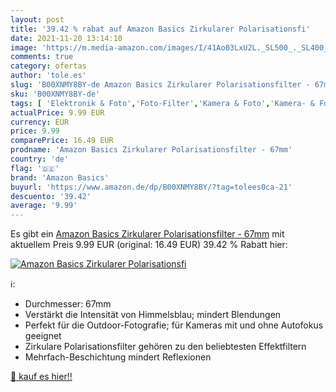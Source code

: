 ```yaml
---
layout: post
title: '39.42 % rabat auf Amazon Basics Zirkularer Polarisationsfi'
date: 2021-11-20 13:14:10
image: 'https://m.media-amazon.com/images/I/41Ao03LxU2L._SL500_._SL400_.jpg'
comments: true
category: ofertas
author: 'tole.es'
slug: 'B00XNMY8BY-de Amazon Basics Zirkularer Polarisationsfilter - 67mm'
sku: 'B00XNMY8BY-de'
tags: [ 'Elektronik & Foto','Foto-Filter','Kamera & Foto','Kamera- & Fotozubehör','Polfilter','amazon basics', ]
actualPrice: 9.99 EUR
currency: EUR
price: 9.99
comparePrice: 16.49 EUR
prodname: 'Amazon Basics Zirkularer Polarisationsfilter - 67mm'
country: 'de'
flag: '🇩🇪'
brand: 'Amazon Basics'
buyurl: 'https://www.amazon.de/dp/B00XNMY8BY/?tag=tolees0ca-21'
descuento: '39.42'
average: '9.99'
---
```


Es gibt ein [Amazon Basics Zirkularer Polarisationsfilter - 67mm](https://www.amazon.de/dp/B00XNMY8BY/?tag=tolees0ca-21) mit aktuellem Preis 9.99 EUR (original: 16.49 EUR) 39.42 % Rabatt hier:

[![Amazon Basics Zirkularer Polarisationsfi](https://m.media-amazon.com/images/I/41Ao03LxU2L._SL500_._SL400_.jpg)](https://www.amazon.de/dp/B00XNMY8BY/?tag=tolees0ca-21)

ℹ️:

- Durchmesser: 67mm
- Verstärkt die Intensität von Himmelsblau; mindert Blendungen
- Perfekt für die Outdoor-Fotografie; für Kameras mit und ohne Autofokus geeignet
- Zirkulare Polarisationsfilter gehören zu den beliebtesten Effektfiltern
- Mehrfach-Beschichtung mindert Reflexionen

[🛒 kauf es hier!!](https://www.amazon.de/dp/B00XNMY8BY/?tag=tolees0ca-21)
